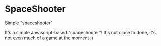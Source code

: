 # SpaceShooter
Simple "spaceshooter"

It's a simple Javascript-based "spaceshooter"! 
It's not close to done, it's not even much of a game at the moment ;)
